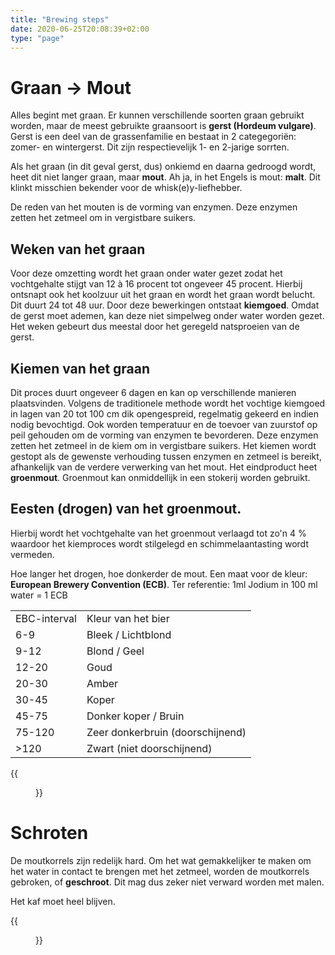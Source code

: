 ```yaml
---
title: "Brewing steps"
date: 2020-06-25T20:08:39+02:00
type: "page"
---
```


# Graan -> Mout
Alles begint met graan. Er kunnen verschillende soorten graan gebruikt worden, maar de meest gebruikte graansoort is **gerst (Hordeum vulgare)**. Gerst is een deel van de grassenfamilie en bestaat in 2 categegoriën: zomer- en wintergerst. Dit zijn respectievelijk 1- en 2-jarige sorrten.

Als het graan (in dit geval gerst, dus) onkiemd en daarna gedroogd wordt, heet dit niet langer graan, maar **mout**. Ah ja, in het Engels is mout: **malt**. Dit klinkt misschien bekender voor de whisk(e)y-liefhebber.

De reden van het mouten is de vorming van enzymen. Deze enzymen zetten het zetmeel om in vergistbare suikers.

## Weken van het graan
Voor deze omzetting wordt het graan onder water gezet zodat het vochtgehalte stijgt van 12 à 16 procent tot ongeveer 45 procent. Hierbij ontsnapt ook het koolzuur uit het graan en wordt het graan wordt belucht. Dit duurt 24 tot 48 uur. Door deze bewerkingen ontstaat **kiemgoed**. Omdat de gerst moet ademen, kan deze niet simpelweg onder water worden gezet. Het weken gebeurt dus meestal door het geregeld natsproeien van de gerst.

## Kiemen van het graan
Dit proces duurt ongeveer 6 dagen en kan op verschillende manieren plaatsvinden. Volgens de traditionele methode wordt het vochtige kiemgoed in lagen van 20 tot 100 cm dik opengespreid, regelmatig gekeerd en indien nodig bevochtigd. Ook worden temperatuur en de toevoer van zuurstof op peil gehouden om de vorming van enzymen te bevorderen. Deze enzymen zetten het zetmeel in de kiem om in vergistbare suikers. Het kiemen wordt gestopt als de gewenste verhouding tussen enzymen en zetmeel is bereikt, afhankelijk van de verdere verwerking van het mout. Het eindproduct heet **groenmout**. Groenmout kan onmiddellijk in een stokerij worden gebruikt.

## Eesten (drogen) van het groenmout. 
Hierbij wordt het vochtgehalte van het groenmout verlaagd tot zo'n 4 % waardoor het kiemproces wordt stilgelegd en schimmelaantasting wordt vermeden.

Hoe langer het drogen, hoe donkerder de mout. Een maat voor de kleur: **European Brewery Convention (ECB)**. Ter referentie: 1ml Jodium in 100 ml water = 1 ECB 

<div class="containerH">
  <div class="columnH">
    <table>
      <tr><td>EBC-interval</td><td>Kleur van het bier</td></tr>
      <tr><td>6-9</td><td>Bleek / Lichtblond </td></tr>
      <tr><td>9-12</td><td>Blond / Geel </td></tr>
      <tr><td>12-20</td><td>Goud </td></tr>
      <tr><td>20-30</td><td>Amber </td></tr>
      <tr><td>30-45</td><td>Koper </td></tr>
      <tr><td>45-75</td><td>Donker koper / Bruin </td></tr>
      <tr><td>75-120</td><td>Zeer donkerbruin (doorschijnend) </td></tr>
      <tr><td> >120</td><td>Zwart (niet doorschijnend) </td></tr>
    </table>
  </div>
  <div class="columnH">
{{<figure position="center" src="/weblog/images/brewing_steps/mout.jpg" title="Mout" width="50%">}}
  </div>
</div>



# Schroten
De moutkorrels zijn redelijk hard. Om het wat gemakkelijker te maken om het water in contact te brengen met het zetmeel, worden de moutkorrels gebroken, of **geschroot**. Dit mag dus zeker niet verward worden met malen. 

Het kaf moet heel blijven.

{{<figure position="center" src="/weblog/images/brewing_steps/schroten.jpg" title="Schroten van mout" width="25%">}}

